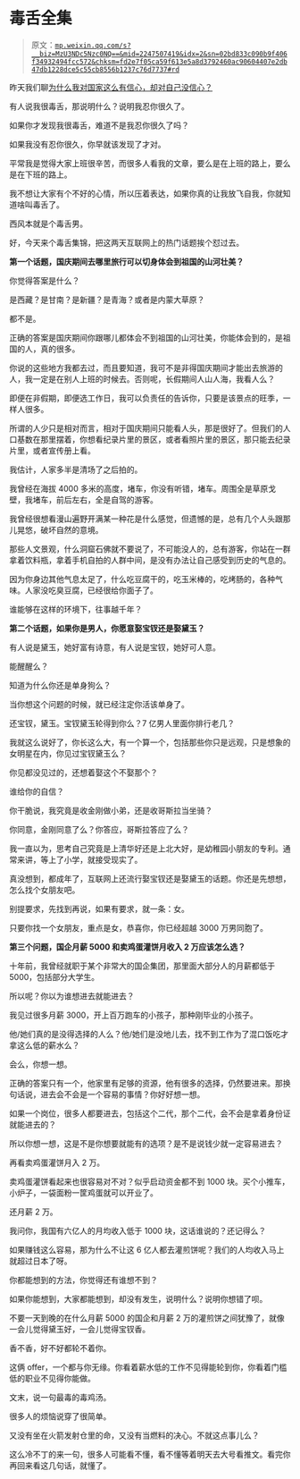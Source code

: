 # 毒舌全集

> 原文：[`mp.weixin.qq.com/s?__biz=MzU3NDc5Nzc0NQ==&mid=2247507419&idx=2&sn=02bd833c090b9f406f34932494fcc572&chksm=fd2e7f05ca59f613e5a8d3792460ac90604407e2db47db1228dce5c55cb8556b1237c76d7737#rd`](http://mp.weixin.qq.com/s?__biz=MzU3NDc5Nzc0NQ==&mid=2247507419&idx=2&sn=02bd833c090b9f406f34932494fcc572&chksm=fd2e7f05ca59f613e5a8d3792460ac90604407e2db47db1228dce5c55cb8556b1237c76d7737#rd)

昨天我们聊[为什么我对国家这么有信心，却对自己没信心？](http://mp.weixin.qq.com/s?__biz=MzU3NDc5Nzc0NQ==&mid=2247507411&idx=1&sn=a501d0a1bd1b0c347f4b9545da0f8b37&chksm=fd2e7f0dca59f61b29b2588e379be52517ae9e7f8a23f952939b1a34ded3cd913551c66fc957&scene=21#wechat_redirect)

有人说我很毒舌，那说明什么？说明我忍你很久了。

如果你才发现我很毒舌，难道不是我忍你很久了吗？ 

如果我没有忍你很久，你早就该发现了才对。

平常我是觉得大家上班很辛苦，而很多人看我的文章，要么是在上班的路上，要么是在下班的路上。 

我不想让大家有个不好的心情，所以压着表达，如果你真的让我放飞自我，你就知道啥叫毒舌了。

西风本就是个毒舌男。

好，今天来个毒舌集锦，把这两天互联网上的热门话题挨个怼过去。 

**第一个话题，国庆期间去哪里旅行可以切身体会到祖国的山河壮美？**

你觉得答案是什么？ 

是西藏？是甘南？是新疆？是青海？或者是内蒙大草原？

都不是。

正确的答案是国庆期间你跟哪儿都体会不到祖国的山河壮美，你能体会到的，是祖国的人，真的很多。

你说的这些地方我都去过，而且要知道，我可不是非得国庆期间才能出去旅游的人，我一定是在别人上班的时候去。否则呢，长假期间人山人海，我看人么？ 

即便在非假期，即便选工作日，我可以负责任的告诉你，只要是该景点的旺季，一样人很多。 

所谓的人少只是相对而言，相对于国庆期间只能看人头，那是很好了。但我们的人口基数在那里摆着，你想看纪录片里的景区，或者看照片里的景区，那只能去纪录片里，或者宣传册上看。

我估计，人家多半是清场了之后拍的。 

我曾经在海拔 4000 多米的高度，堵车，你没有听错，堵车。周围全是草原戈壁，我堵车，前后左右，全是自驾的游客。 

我曾经很想看漫山遍野开满某一种花是什么感觉，但遗憾的是，总有几个人头跟那儿晃悠，破坏自然的意境。 

那些人文景观，什么洞窟石佛就不要说了，不可能没人的，总有游客，你站在一群拿着饮料瓶，拿着手机自拍的人群中间，是没有办法让自己感受到历史的气息的。 

因为你身边其他气息太足了，什么吃豆腐干的，吃玉米棒的，吃烤肠的，各种气味。人家没吃臭豆腐，已经很给你面子了。 

谁能够在这样的环境下，往事越千年？

**第二个话题，如果你是男人，你愿意娶宝钗还是娶黛玉？**

有人说是黛玉，她好富有诗意，有人说是宝钗，她好可人意。

能醒醒么？ 

知道为什么你还是单身狗么？ 

当你想这个问题的时候，就已经注定你活该单身了。 

还宝钗，黛玉。宝钗黛玉轮得到你么？7 亿男人里面你排行老几？

我就这么说好了，你长这么大，有一个算一个，包括那些你只是远观，只是想象的女明星在内，你见过宝钗黛玉么？ 

你见都没见过的，还想着娶这个不娶那个？ 

谁给你的自信？

你干脆说，我究竟是收金刚做小弟，还是收哥斯拉当坐骑？ 

你同意，金刚同意了么？你答应，哥斯拉答应了么？

我一直以为，思考自己究竟是上清华好还是上北大好，是幼稚园小朋友的专利。通常来讲，等上了小学，就接受现实了。

真没想到，都成年了，互联网上还流行娶宝钗还是娶黛玉的话题。你还是先想想，怎么找个女朋友吧。 

别提要求，先找到再说，如果有要求，就一条：女。

只要你找一个女朋友，重点是女，恭喜你，你已经超越 3000 万男同胞了。

**第三个问题，国企月薪 5000 和卖鸡蛋灌饼月收入 2 万应该怎么选？**

十年前，我曾经就职于某个非常大的国企集团，那里面大部分人的月薪都低于 5000，包括部分大学生。 

所以呢？你以为谁想进去就能进去？ 

我见过很多月薪 3000，开上百万跑车的小孩子，那种刚毕业的小孩子。 

他/她们真的是没得选择的人么？他/她们是没地儿去，找不到工作为了混口饭吃才拿这么低的薪水么？

会么，你想一想。

正确的答案只有一个，他家里有足够的资源，他有很多的选择，仍然要进来。那换句话说，进去会不会是一个容易的事情？你好好想一想。 

如果一个岗位，很多人都要进去，包括这个二代，那个二代，会不会是拿着身份证就能进去的？ 

所以你想一想，这是不是你想要就能有的选项？是不是说钱少就一定容易进去？ 

再看卖鸡蛋灌饼月入 2 万。 

卖鸡蛋灌饼看起来也很容易对不对？似乎启动资金都不到 1000 块。买个小推车，小炉子，一袋面粉一筐鸡蛋就可以开业了。

还月薪 2 万。

我问你，我国有六亿人的月均收入低于 1000 块，这话谁说的？还记得么？

如果赚钱这么容易，那为什么不让这 6 亿人都去灌煎饼呢？我们的人均收入马上就超过日本了呀。 

你都能想到的方法，你觉得还有谁想不到？

如果你能想到，大家都能想到，却没有发生，说明什么？说明你想错了呗。

不要一天到晚的在什么月薪 5000 的国企和月薪 2 万的灌煎饼之间犹豫了，就像一会儿觉得黛玉好，一会儿觉得宝钗香。

香不香，好不好都轮不着你。

这俩 offer，一个都与你无缘。你看着薪水低的工作不见得能轮到你，你看着门槛低的职业不见得你能做。

文末，说一句最毒的毒鸡汤。

很多人的烦恼说穿了很简单。 

又没有坐在火箭发射仓里的命，又没有当燃料的决心。不就这点事儿么？

这么冷不丁的来一句，很多人可能看不懂，看不懂等着明天去大号看推文。看完你再回来看这几句话，就懂了。